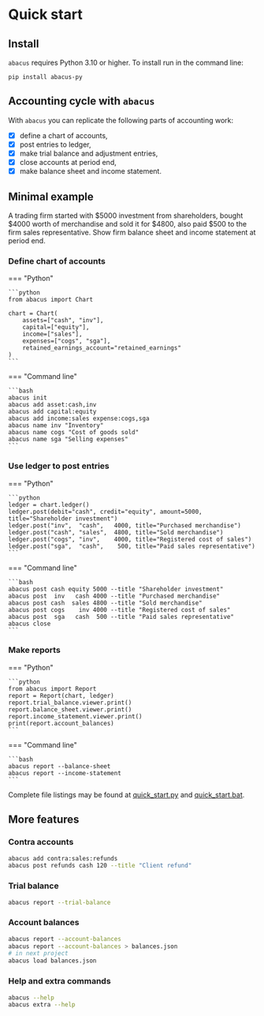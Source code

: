 # Quick start

## Install

`abacus` requires Python 3.10 or higher. To install run in the command line:

```
pip install abacus-py
```

## Accounting cycle with `abacus`

With `abacus` you can replicate the following parts of accounting work:

- [x] define a chart of accounts,
- [x] post entries to ledger,
- [x] make trial balance and adjustment entries,
- [x] close accounts at period end,
- [x] make balance sheet and income statement.

## Minimal example

A trading firm started with $5000 investment from shareholders,
bought $4000 worth of merchandise and sold it for $4800,
also paid $500 to the firm sales representative.
Show firm balance sheet and income statement at period end.

### Define chart of accounts

=== "Python"

    ```python
    from abacus import Chart

    chart = Chart(
        assets=["cash", "inv"],
        capital=["equity"],
        income=["sales"],
        expenses=["cogs", "sga"],
        retained_earnings_account="retained_earnings"
    )
    ```

=== "Command line"

    ```bash
    abacus init
    abacus add asset:cash,inv
    abacus add capital:equity
    abacus add income:sales expense:cogs,sga
    abacus name inv "Inventory"
    abacus name cogs "Cost of goods sold"
    abacus name sga "Selling expenses"
    ```

### Use ledger to post entries

=== "Python"

    ```python
    ledger = chart.ledger()
    ledger.post(debit="cash", credit="equity", amount=5000, title="Shareholder investment")
    ledger.post("inv",  "cash",   4000, title="Purchased merchandise")
    ledger.post("cash", "sales",  4800, title="Sold merchandise")
    ledger.post("cogs", "inv",    4000, title="Registered cost of sales")
    ledger.post("sga",  "cash",    500, title="Paid sales representative")
    ```

=== "Command line"

    ```bash
    abacus post cash equity 5000 --title "Shareholder investment"
    abacus post  inv   cash 4000 --title "Purchased merchandise"
    abacus post cash  sales 4800 --title "Sold merchandise"
    abacus post cogs    inv 4000 --title "Registered cost of sales"
    abacus post  sga   cash  500 --title "Paid sales representative"
    abacus close
    ```

### Make reports

=== "Python"

    ```python
    from abacus import Report
    report = Report(chart, ledger)
    report.trial_balance.viewer.print()
    report.balance_sheet.viewer.print()
    report.income_statement.viewer.print()
    print(report.account_balances)
    ```

=== "Command line"

    ```bash
    abacus report --balance-sheet
    abacus report --income-statement
    ```

Complete file listings may be found at
[quick_start.py](https://github.com/epogrebnyak/abacus/blob/main/docs/quick_start.py)
and [quick_start.bat](https://github.com/epogrebnyak/abacus/blob/main/docs/quick_start.py).

## More features

### Contra accounts

```bash
abacus add contra:sales:refunds
abacus post refunds cash 120 --title "Client refund"
```

### Trial balance

```bash
abacus report --trial-balance
```

### Account balances

```bash
abacus report --account-balances
abacus report --account-balances > balances.json
# in next project 
abacus load balances.json
```

### Help and extra commands

```bash
abacus --help
abacus extra --help
```
